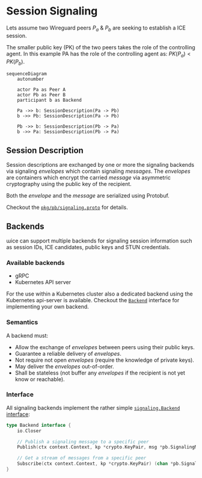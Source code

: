 # Session Signaling

Lets assume two Wireguard peers $P_a$ & $P_b$ are seeking to establish a ICE session.

The smaller public key (PK) of the two peers takes the role of the controlling agent.
In this example PA has the role of the controlling agent as: $PK(P_a) < PK(P_b)$.

```mermaid
sequenceDiagram
    autonumber

    actor Pa as Peer A
    actor Pb as Peer B
    participant b as Backend

    Pa ->> b: SessionDescription(Pa -> Pb)
    b ->> Pb: SessionDescription(Pa -> Pb)

    Pb ->> b: SessionDescription(Pb -> Pa)
    b ->> Pa: SessionDescription(Pb -> Pa)
```

## Session Description

Session descriptions are exchanged by one or more the signaling backends via signaling _envelopes_ which contain signaling _messages_. 
The _envelopes_ are containers which encrypt the carried _message_ via asymmetric cryptography using the public key of the recipient.

Both the _envelope_ and the _message_ are serialized using Protobuf.

Checkout the [`pkg/pb/signaling.proto`](../pkg/pb/signaling.proto) for details.

## Backends

ɯice can support multiple backends for signaling session information such as session IDs, ICE candidates, public keys and STUN credentials.

### Available backends

-   gRPC
-   Kubernetes API server

For the use within a Kubernetes cluster also a dedicated backend using the Kubernetes api-server is available.
Checkout the [`Backend`](../pkg/signaling/backend.go) interface for implementing your own backend.

### Semantics

A backend must:

-   Allow the exchange of _envelopes_ between peers using their public keys.
-   Guarantee a reliable delivery of _envelopes_.
-   Not require not open _envelopes_ (require the knowledge of private keys).
-   May deliver the _envelopes_ out-of-order.
-   Shall be stateless (not buffer any _envelopes_ if the recipient is not yet know or reachable).

### Interface

All signaling backends implement the rather simple [`signaling.Backend` interface](https://github.com/stv0g/wice/blob/master/pkg/signaling/backend.go):

```go
type Backend interface {
	io.Closer

	// Publish a signaling message to a specific peer
	Publish(ctx context.Context, kp *crypto.KeyPair, msg *pb.SignalingMessage) error

	// Get a stream of messages from a specific peer
	Subscribe(ctx context.Context, kp *crypto.KeyPair) (chan *pb.SignalingMessage, error)
}
```